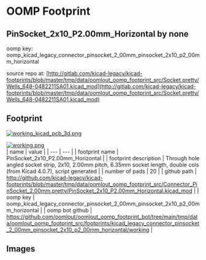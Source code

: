 # OOMP Footprint  
## PinSocket_2x10_P2.00mm_Horizontal  by none  
  
oomp key: oomp_kicad_legacy_connector_pinsocket_2_00mm_pinsocket_2x10_p2_00mm_horizontal  
  
source repo at: [http://gitlab.com/kicad-legacy/kicad-footprints/blob/master/tmp/data/oomlout_oomp_footprint_src/Socket.pretty/Wells_648-0482211SA01.kicad_mod](http://gitlab.com/kicad-legacy/kicad-footprints/blob/master/tmp/data/oomlout_oomp_footprint_src/Socket.pretty/Wells_648-0482211SA01.kicad_mod)  
## Footprint  
  
[![working_kicad_pcb_3d.png](working_kicad_pcb_3d_600.png)](working_kicad_pcb_3d.png)  
  
[![working.png](working_600.png)](working.png)  
| name | value | 
| --- | --- | 
| footprint name | PinSocket_2x10_P2.00mm_Horizontal | 
| footprint description | Through hole angled socket strip, 2x10, 2.00mm pitch, 6.35mm socket length, double cols (from Kicad 4.0.7), script generated | 
| number of pads | 20 | 
| github path | http://github.com/kicad-legacy/kicad-footprints/blob/master/tmp/data/oomlout_oomp_footprint_src/Connector_PinSocket_2.00mm.pretty/PinSocket_2x10_P2.00mm_Horizontal.kicad_mod | 
| oomp key | oomp_kicad_legacy_connector_pinsocket_2_00mm_pinsocket_2x10_p2_00mm_horizontal | 
| oomp bot github | https://github.com/oomlout/oomlout_oomp_footprint_bot/tree/main/tmp/data/oomlout_oomp_footprint_src/footprints/kicad_legacy_connector_pinsocket_2_00mm_pinsocket_2x10_p2_00mm_horizontal/working | 
## Images  
